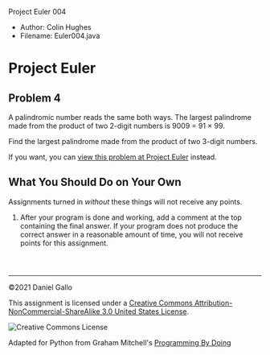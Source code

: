 



Project Euler 004




* Author: Colin Hughes
* Filename: Euler004.java





Project Euler
=============


Problem 4
---------



A palindromic number reads the same both ways. The largest palindrome
made from the product of two 2-digit numbers is 9009 = 91 × 99.


Find the largest palindrome made from the product of two 3-digit numbers.



If you want, you can [view
this problem at Project Euler](https://projecteuler.net/problem=4) instead.


What You Should Do on Your Own
------------------------------


Assignments turned in *without* these things will not receive
any points.


1. After your program is done and working, add a comment at the
 top containing the final answer. If your program does not produce
 the correct answer in a reasonable amount of time, you will not
 receive points for this assignment.



```



```



---


©2021 Daniel Gallo


This assignment is licensed under a
[Creative Commons Attribution-NonCommercial-ShareAlike 3.0 United States License](https://creativecommons.org/licenses/by-nc-sa/3.0/us/deed.en_US).  

![Creative Commons License](images/by-nc-sa.png)





Adapted for Python from Graham Mitchell's [Programming By Doing](https://programmingbydoing.com/)